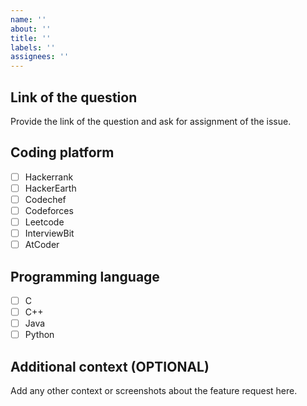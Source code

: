 ```yaml
---
name: ''
about: ''
title: ''
labels: ''
assignees: ''
---
```


## Link of the question
Provide the link of the question and ask for assignment of the issue.

## Coding platform

- [ ] Hackerrank
- [ ] HackerEarth
- [ ] Codechef
- [ ] Codeforces
- [ ] Leetcode
- [ ] InterviewBit
- [ ] AtCoder

## Programming language
<!--
Leave it unchecked Owner will mark it :)
-->
- [ ] C
- [ ] C++
- [ ] Java
- [ ] Python

## Additional context (OPTIONAL)
Add any other context or screenshots about the feature request here.